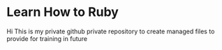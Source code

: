 # Learn How to Ruby


Hi
This is my private github private repository to create managed files to provide for training in future
